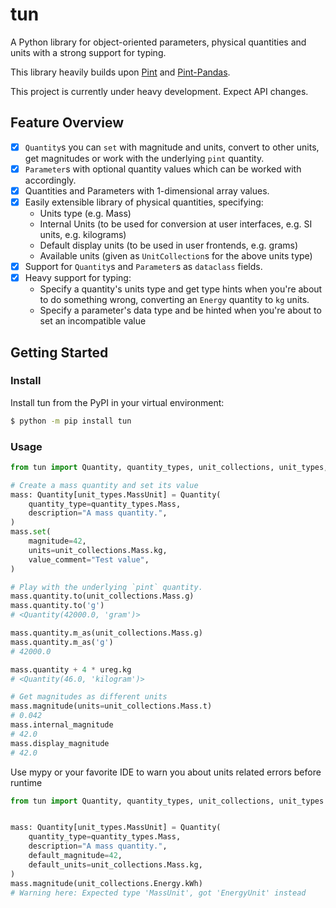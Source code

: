 # tun

A Python library for object-oriented parameters, physical quantities and units with a strong support for typing.

This library heavily builds upon [Pint](https://github.com/hgrecco/pint) and [Pint-Pandas](https://github.com/hgrecco/pint-pandas).

This project is currently under heavy development. Expect API changes.

## Feature Overview

* [x] `Quantity`s you can `set` with magnitude and units, convert to other units, get magnitudes or work with the underlying `pint` quantity.
* [x] `Parameter`s with optional quantity values which can be worked with accordingly.
* [x] Quantities and Parameters with 1-dimensional array values.
* [x] Easily extensible library of physical quantities, specifying:
  * Units type (e.g. Mass)
  * Internal Units (to be used for conversion at user interfaces, e.g. SI units, e.g. kilograms)
  * Default display units (to be used in user frontends, e.g. grams)
  * Available units (given as `UnitCollection`s for the above units type)
* [x] Support for `Quantity`s and `Parameter`s as `dataclass` fields.
* [x] Heavy support for typing:
  * Specify a quantity's units type and get type hints when you're about to do something wrong, converting an `Energy` quantity to `kg` units.
  * Specify a parameter's data type and be hinted when you're about to set an incompatible value

## Getting Started

### Install

Install tun from the PyPI in your virtual environment:

```bash
$ python -m pip install tun
```

### Usage

```python
from tun import Quantity, quantity_types, unit_collections, unit_types, ureg

# Create a mass quantity and set its value
mass: Quantity[unit_types.MassUnit] = Quantity(
    quantity_type=quantity_types.Mass,
    description="A mass quantity.",
)
mass.set(
    magnitude=42,
    units=unit_collections.Mass.kg,
    value_comment="Test value",
)

# Play with the underlying `pint` quantity.
mass.quantity.to(unit_collections.Mass.g)
mass.quantity.to('g')
# <Quantity(42000.0, 'gram')>

mass.quantity.m_as(unit_collections.Mass.g)
mass.quantity.m_as('g')
# 42000.0

mass.quantity + 4 * ureg.kg
# <Quantity(46.0, 'kilogram')>

# Get magnitudes as different units
mass.magnitude(units=unit_collections.Mass.t)
# 0.042
mass.internal_magnitude
# 42.0
mass.display_magnitude
# 42.0
```

Use mypy or your favorite IDE to warn you about units related errors before runtime
```python hl_lines="0"
from tun import Quantity, quantity_types, unit_collections, unit_types


mass: Quantity[unit_types.MassUnit] = Quantity(
    quantity_type=quantity_types.Mass,
    description="A mass quantity.",
    default_magnitude=42,
    default_units=unit_collections.Mass.kg,
)
mass.magnitude(unit_collections.Energy.kWh)
# Warning here: Expected type 'MassUnit', got 'EnergyUnit' instead 
```